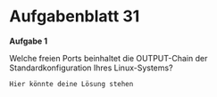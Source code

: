 # Aufgabenblatt 31

**Aufgabe 1**

Welche freien Ports beinhaltet die OUTPUT-Chain der Standardkonfiguration Ihres Linux-Systems?

`Hier könnte deine Lösung stehen`

